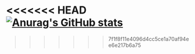 <<<<<<< HEAD
[![Anurag's GitHub stats](https://github-readme-stats.vercel.app/api?username=2ks22)](https://github.com/anuraghazra/github-readme-stats)
=======
>>>>>>> 7f1f8f11e4096d4cc5ce1a70af94ee6e217b6a75

